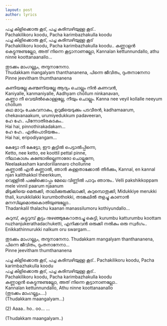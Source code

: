 ```yaml
---
layout: post
author: lyrics
---
```


പച്ച കിളിക്കൊരു കൂട്, പച്ച കരിമ്പഴിയുള്ള കൂട്..  
Pachakilikoru koodu, Pacha karimbazhakulla koodu  
പച്ച കിളിക്കൊരു കൂട്, പച്ച കരിമ്പഴിയുള്ള കൂട്  
Pachakilikoru koodu, Pacha karimbazhakulla koodu..
കണ്ണാളൻ കെട്ടുന്നുണ്ടല്ലോ, അത് നിന്നെ കൂട്ടാനാണല്ലോ,
Kannalan kettunnundallo, athu ninne koottanaanallo...

തുടക്കം മാംഗല്ല്യം, തന്ദുനാനേനാ.  
Thudakkam mangalyam thanthananena, 
പിന്നെ ജീവിതം, ദുംതനാനേനാ        
Pinne jeevitham thumthananena  

കണിയല്ലേ കണ്മണിയല്ലേ ആദ്യം ചൊല്ലും നിൻ കണവൻ,  
Kaniyalle, kanmaniyalle, Aadhyam chollum ninkanavan,  
കണ്ണാ നീ  വെയിൽകൊള്ളല്ലേ, നീയും ചൊല്ലും.
Kanna nee veyil kollalle neeyum chollum  
കഥ മാറും ചേകവനാകും, ഉറുമിയെടുക്കും പടവീരൻ,
kadhamaarum, chekavanaakum, urumiyedukkum padaveeran,  
ഹേ ഹേ.. പിന്നോതിരകടകം..  
Hai hai, pinnothirakadakam...  
ഹേ ഹേ.. എരിപൊടിയങ്കം..  
Hai hai, eripodiyangam...  

കേട്ടോ നീ കേട്ടോ,  ഈ കൂട്ടിൽ പെട്ടാൽപ്പിന്നെ,  
Ketto, nee ketto, ee koottil pettal pinne,  
നീലാകാശം കണ്ടോരില്ലെന്നാരോ ചൊല്ലുന്നേ,  
Neelaakasham kandorillannaro chollunne  
കണ്ണാൽ എൻ കണ്ണാൽ, ഞാൻ കള്ളതാക്കോൽ തീർക്കും,
Kannal, en kannal njan kallthakkol theerkkum,  
വെള്ളിൽ പക്ഷിക്കൊപ്പം മേലെ വിണ്ണിൽ പാറും ഞാനും..
Velli pakshikkoppam mele vinnil paarum njaanum  
മിടുക്കിയെ മെരുക്കി, താലിക്കുരുക്കിലാക്കി, കുറുമ്പൊതുക്കി,
Midukkiye merukki thali, kurukkilakki kurumbothokki, 
തടങ്കലിൽ തളച്ചു കാണാൻ മനസിലുമൊരുകൊതിയുണ്ടല്ലോ..  
Thadankalil thalachu kaanan manassilumoru kothiyundallo...

കുറുമ്പ്, കട്ടുറുമ്പ് കൂട്ടം നുഴഞ്ഞുകേറാതടച്ചു കെട്ടി,
kurumbu katturumbu koottam nuzhanjukerathadachuketti,
എനിക്കവൻ ഒരുക്കി നൽകും ഒരു സ്വർഗം..        
Enikkathinnurukki nalkum oru swargam...

തുടക്കം മാംഗല്ല്യം, തന്ദുനാനേനാ.
Thudakkam mangalyam thanthananena,  
പിന്നെ ജീവിതം, ദുംതനാനേനാ...  
Pinne jeevitham thumthananena  

പച്ച കിളിക്കൊരു കൂട്, പച്ച കരിമ്പഴിയുള്ള കൂട്..
Pachakilikoru koodu, Pacha karimbazhakulla koodu   
പച്ച കിളിക്കൊരു കൂട്, പച്ച കരിമ്പഴിയുള്ള കൂട്..  
Pachakilikoru koodu, Pacha karimbazhakulla koodu  
കണ്ണാളൻ കെട്ടുന്നുണ്ടല്ലോ, അത് നിന്നെ കൂട്ടാനാണല്ലോ..  
Kannalan kettunnundallo, Athu ninne koottanaanallo  
(തുടക്കം മാംഗല്ല്യം....)  
(Thudakkam maangalyam...)  







 (2)
 Aaaa.. ho.. oo…
...

(Thudakkam maangalyam..)